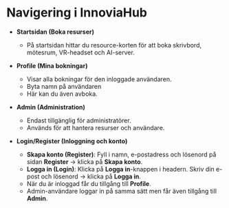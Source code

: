 # Navigering i InnoviaHub

- **Startsidan (Boka resurser)**  
  - På startsidan hittar du resource-korten för att boka skrivbord, mötesrum, VR-headset och AI-server.  

- **Profile (Mina bokningar)**  
  - Visar alla bokningar för den inloggade användaren.  
  - Byta namn på användaren
  - Här kan du även avboka.  

- **Admin (Administration)**  
  - Endast tillgänglig för administratörer.  
  - Används för att hantera resurser och användare.  

- **Login/Register (Inloggning och konto)**  
  - **Skapa konto (Register)**: Fyll i namn, e-postadress och lösenord på sidan **Register** → klicka på **Skapa konto**.  
  - **Logga in (Login)**: Klicka på **Logga in**-knappen i headern. Skriv din e-post och lösenord → klicka på **Logga in**.  
  - När du är inloggad får du tillgång till **Profile**.  
  - Admin-användare loggar in på samma sätt men får även tillgång till **Admin**.  
